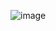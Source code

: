 ![image](https://user-images.githubusercontent.com/84140842/184292638-4f9b5c19-82bd-4613-9358-177f2921a3b8.png)
